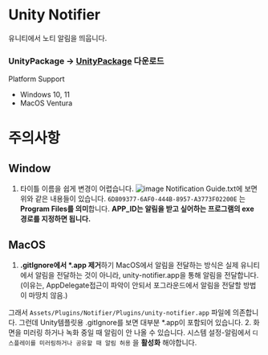 # Unity Notifier
유니티에서 노티 알림을 띄웁니다.

### UnityPackage -> [UnityPackage](https://github.com/NK-Studio/Unity-Notifier/releases) 다운로드

Platform Support
- Windows 10, 11
- MacOS Ventura

# 주의사항
## Window
1. 타이틀 이름을 쉽게 변경이 어렵습니다.
![image](https://github.com/NK-Studio/Unity-Notifier/assets/53283888/8f98dfaf-c9dd-460e-9eed-a0067b73f96b)
Notification Guide.txt에 보면 위와 같은 내용들이 있습니다.
`6D809377-6AF0-444B-8957-A3773F02200E` 는 **Program Files를 의미**합니다.
**APP_ID는 알림을 받고 싶어하는 프로그램의  exe 경로를 지정하면 됩니다.**
   
## MacOS
1. **.gitIgnore에서 *.app 제거**하기
MacOS에서 알림을 전달하는 방식은 실제 유니티에서 알림을 전달하는 것이 아니라,
unity-notifier.app을 통해 알림을 전달합니다. (이유는, AppDelegate접근이 파악이 안되서
포그라운드에서 알림을 전달할 방법이 마땅치 않음.)

그래서 `Assets/Plugins/Notifier/Plugins/unity-notifier.app` 파일에 의존합니다.
그런데 Unity템플릿용 .gitIgnore를 보면 대부분 *.app이 포함되어 있습니다.
2. 화면을 미러링 하거나 녹화 중일 때 알림이 안 나올 수 있습니다.
시스템 설정-알림에서 `디스플레이를 미러링하거나 공유할 때 알림 허용` 을 **활성화** 해야합니다.
